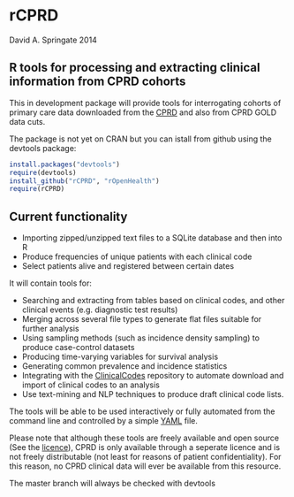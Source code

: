 rCPRD
=====

David A. Springate 2014

R tools for processing and extracting clinical information from CPRD cohorts
-----------------------------------------------------------------------------

This in development package will provide tools for interrogating cohorts of primary care data downloaded from the [CPRD](www.cprd.com) and also from CPRD GOLD data cuts.

The package is not yet on CRAN but you can istall from github using the devtools package:

```R
install.packages("devtools")
require(devtools)
install_github("rCPRD", "rOpenHealth")
require(rCPRD)
```

Current functionality
---------------------

* Importing zipped/unzipped text files to a SQLite database and then into R
* Produce frequencies of unique patients with each clinical code
* Select patients alive and registered between certain dates

It will contain tools for:

* Searching and extracting from tables based on clinical codes, and other clinical events (e.g. diagnostic test results)
* Merging across several file types to generate flat files suitable for further analysis
* Using sampling methods (such as incidence density sampling) to produce case-control datasets
* Producing time-varying variables for survival analysis
* Generating common prevalence and incidence statistics
* Integrating with the [ClinicalCodes](www.clinicalcodes.org) repository to automate download and import of clinical codes to an analysis
* Use text-mining and NLP techniques to produce draft clinical code lists.

The tools will be able to be used interactively or fully automated from the command line and controlled by a simple [YAML](www.yaml.org) file.

Please note that although these tools are freely available and open source (See the [licence](https://github.com/rOpenHealth/rCPRD/blob/master/LICENSE)), CPRD is only available through a seperate licence and is not freely distributable (not least for reasons of patient confidentiality).  For this reason, no CPRD clinical data will ever be available from this resource.

The master branch will always be checked with devtools




